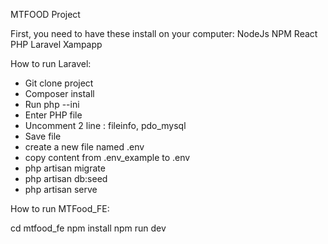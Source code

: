 MTFOOD Project

First, you need to have these install on your computer:
NodeJs
NPM
React
PHP
Laravel
Xampapp

How to run Laravel:

-   Git clone project
-   Composer install
-   Run php --ini
-   Enter PHP file
-   Uncomment 2 line : fileinfo, pdo_mysql
-   Save file
-   create a new file named .env
-   copy content from .env_example to .env
-   php artisan migrate
-   php artisan db:seed
-   php artisan serve

How to run MTFood_FE:

cd mtfood_fe
npm install
npm run dev
